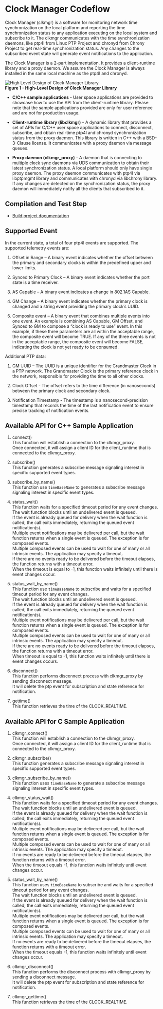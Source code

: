 <!-- SPDX-License-Identifier: GFDL-1.3-no-invariants-or-later
     SPDX-FileCopyrightText: Copyright © 2024 Intel Corporation. -->
# Clock Manager Codeflow

Clock Manager (clkmgr) is a software for monitoring network time synchronization
on the local platform and reporting the time synchronization status to any
application executing on the local system and subscribe to it.
The clkmgr communicates with the time synchronization daemons, like ptp4l from
Linux PTP Project and chronyd from Chrony Project to get real-time
synchronization status. Any changes to the subscribed event state will
generate event notifications to the application.

The Clock Manager is a 2-part implementation. It provides a client-runtime
library and a proxy daemon. We assume the Clock Manager is always installed in
the same local machine as the ptp4l and chronyd.

![High Level Design of Clock Manager Library](./image/hld_clock_mgr.png)  
__Figure 1 - High-Level Design of Clock Manager Library__

* **C/C++ sample applications** - User space applications are provided to
showcase how to use the API from the client-runtime library. Please note that the
sample applications provided are only for user reference and are not for
production usage.

* **Client-runtime library (libclkmgr)** - A dynamic library that provides a set
of APIs for C/C++ user space applications to connect, disconnect, subscribe, and
obtain real-time ptp4l and chronyd synchronization status from the proxy daemon.
This library is written in C++ with a BSD-3-Clause license. It communicates with
a proxy daemon via message queues. 

* **Proxy daemon (clkmgr_proxy)** - A daemon that is connecting to multiple
clock sync daemons via UDS communication to obtain their latest synchronization
status. A local platform should only have single proxy daemon. The proxy daemon
communicates with ptp4l via libptpmgmt library and communicates with chronyd via
libchrony library. If any changes are detected on the synchronization status, the
proxy daemon will immediately notify all the clients that subscribed to it.

## Compilation and Test Step
* [Build project documentation](./TEST_clkmgr.md)

## Supported Event
In the current state, a total of four ptp4l events are supported. The supported
telemetry events are:

1. Offset in Range – A binary event indicates whether the offset between the
primary and secondary clocks is within the predefined upper and lower limits.

1. Synced to Primary Clock – A binary event indicates whether the port state is
a time receiver.

1. AS Capable – A binary event indicates a change in 802.1AS Capable.

1. GM Change – A binary event indicates whether the primary clock is changed
and a string event providing the primary clock’s UUID.

1. Composite event – A binary event that combines multiple events into one event.
An example is combining AS Capable, GM Offset, and Synced to GM to compose a
“clock is ready to use” event. In this example, if these three parameters are
all within the acceptable range, the composite event will become TRUE. If any
of the three events is not in the acceptable range, the composite event
will become FALSE, indicating the clock is not yet ready to be consumed.

Additional PTP data:
1. GM UUID – The UUID is a unique identifier for the Grandmaster Clock in a PTP
network. The Grandmaster Clock is the primary reference clock in the network,
responsible for providing the time to all other clocks.

1. Clock Offset - The offset refers to the time difference (in nanoseconds)
between the primary clock and secondary clock.

1. Notification Timestamp - The timestamp is a nanosecond-precision timestamp
that records the time of the last notification event to ensure precise tracking
of notification events.

## Available API for C++ Sample Application

1. connect()  
  This function will establish a connection to the clkmgr_proxy.  
  Once connected, it will assign a client ID for the client_runtime that is
connected to the clkmgr_proxy.

1. subscribe()  
  This function generates a subscribe message signaling interest in specific
supported event types.

1. subscribe_by_name()  
  This function use `timeBaseName` to generates a subscribe message signaling
interest in specific event types.

1. status_wait()  
  This function waits for a specified timeout period for any event changes.  
  The wait function blocks until an undelivered event is queued.  
  If the event is already queued for delivery when the wait function is called,
the call exits immediately, returning the queued event notification(s).  
  Multiple event notifications may be delivered per call, but the wait function
returns when a single event is queued. The exception is for composed events.  
  Multiple composed events can be used to wait for one of many or all intrinsic
events. The application may specify a timeout.  
  If there are no events ready to be delivered before the timeout elapses, the
function returns with a timeout error.  
  When the timeout is equal to -1, this function waits infinitely until there is
event changes occur.

1. status_wait_by_name()  
  This function use `timeBaseName` to subscribe and waits for a specified
timeout period for any event changes.  
  The wait function blocks until an undelivered event is queued.  
  If the event is already queued for delivery when the wait function is called,
the call exits immediately, returning the queued event notification(s).  
  Multiple event notifications may be delivered per call, but the wait function
returns when a single event is queued. The exception is for composed events.  
  Multiple composed events can be used to wait for one of many or all intrinsic
events. The application may specify a timeout.  
  If there are no events ready to be delivered before the timeout elapses, the
function returns with a timeout error.  
  When timeout is equal to -1, this function waits infinitely until there is
event changes occurs.

1. disconnect()  
  This function performs disconnect process with clkmgr_proxy by sending
disconnect message.  
  It will delete the ptp event for subscription and state reference for
notification.

1. gettime()  
  This function retrieves the time of the CLOCK_REALTIME.

## Available API for C Sample Application

1. clkmgr_connect()  
  This function will establish a connection to the clkmgr_proxy.  
  Once connected, it will assign a client ID for the client_runtime that is
connected to the clkmgr_proxy.  

1. clkmgr_subscribe()  
  This function generates a subscribe message signaling interest in specific
supported event types.

1. clkmgr_subscribe_by_name()  
  This function uses `timeBaseName` to generate a subscribe message signaling
interest in specific event types.

1. clkmgr_status_wait()  
  This function waits for a specified timeout period for any event changes.  
  The wait function blocks until an undelivered event is queued.  
  If the event is already queued for delivery when the wait function is called,
the call exits immediately, returning the queued event notification(s).  
  Multiple event notifications may be delivered per call, but the wait function
returns when a single event is queued. The exception is for composed events.  
  Multiple composed events can be used to wait for one of many or all intrinsic
events. The application may specify a timeout.  
  If no events are ready to be delivered before the timeout elapses, the
function returns with a timeout error.  
  When the timeout equals -1, this function waits infinitely until event changes
occur.

1. status_wait_by_name()  
  This function uses `timeBaseName` to subscribe and waits for a specified
timeout period for any event changes.  
  The wait function blocks until an undelivered event is queued.  
  If the event is already queued for delivery when the wait function is called,
the call exits immediately, returning the queued event notification(s).  
  Multiple event notifications may be delivered per call, but the wait function
returns when a single event is queued. The exception is for composed events.  
  Multiple composed events can be used to wait for one of many or all intrinsic
events. The application may specify a timeout.  
  If no events are ready to be delivered before the timeout elapses, the
function returns with a timeout error.  
  When the timeout equals -1, this function waits infinitely until event changes
occur.

1. clkmgr_disconnect()  
  This function performs the disconnect process with clkmgr_proxy by sending
a disconnect message.  
  It will delete the ptp event for subscription and state reference for
notification.

1. clkmgr_gettime()  
  This function retrieves the time of the CLOCK_REALTIME.
